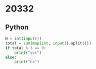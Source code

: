 # 20332

## Python

```python
N = int(input())
total = sum(map(int, input().split()))
if total % 3 == 0:
    print("yes")
else:
    print("no")

```

